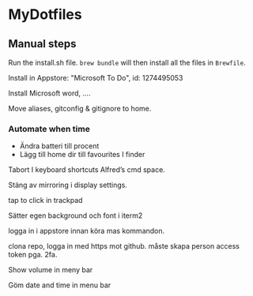 # MyDotfiles

## Manual steps
Run the install.sh file. `brew bundle` will then install all the files in `Brewfile`.

Install in Appstore:
"Microsoft To Do", id: 1274495053

Install Microsoft word, ....

Move aliases, gitconfig & gitignore to home.

### Automate when time

- Ändra batteri till procent
- Lägg till home dir till favourites I finder

Tabort I keyboard shortcuts Alfred’s cmd space.


Stäng av mirroring i display settings.

tap to click in trackpad

Sätter egen background och font i iterm2

logga in i appstore innan köra mas kommandon.

clona repo, logga in med https mot github. måste skapa person access token pga. 2fa.

Show volume in meny bar

Göm date and time in menu bar
